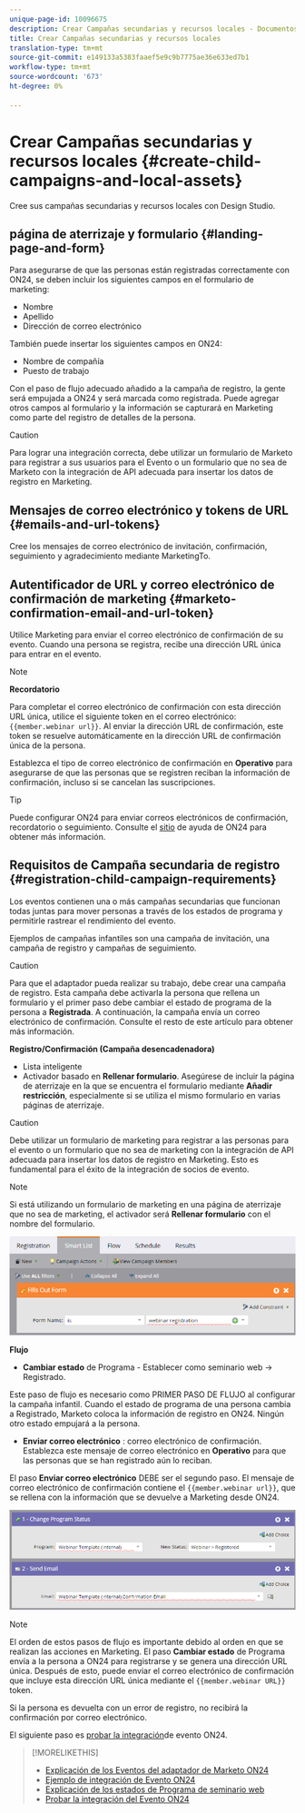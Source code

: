 ```yaml
---
unique-page-id: 10096675
description: Crear Campañas secundarias y recursos locales - Documentos de marketing - Documentación del producto
title: Crear Campañas secundarias y recursos locales
translation-type: tm+mt
source-git-commit: e149133a5383faaef5e9c9b7775ae36e633ed7b1
workflow-type: tm+mt
source-wordcount: '673'
ht-degree: 0%

---
```



# Crear Campañas secundarias y recursos locales {#create-child-campaigns-and-local-assets}

Cree sus campañas secundarias y recursos locales con Design Studio.

## página de aterrizaje y formulario {#landing-page-and-form}

Para asegurarse de que las personas están registradas correctamente con ON24, se deben incluir los siguientes campos en el formulario de marketing:

* Nombre
* Apellido
* Dirección de correo electrónico

También puede insertar los siguientes campos en ON24:

* Nombre de compañía
* Puesto de trabajo

Con el paso de flujo adecuado añadido a la campaña de registro, la gente será empujada a ON24 y será marcada como registrada. Puede agregar otros campos al formulario y la información se capturará en Marketing como parte del registro de detalles de la persona.

>[!CAUTION]
>
>Para lograr una integración correcta, debe utilizar un formulario de Marketo para registrar a sus usuarios para el Evento o un formulario que no sea de Marketo con la integración de API adecuada para insertar los datos de registro en Marketing.

## Mensajes de correo electrónico y tokens de URL {#emails-and-url-tokens}

Cree los mensajes de correo electrónico de invitación, confirmación, seguimiento y agradecimiento mediante MarketingTo.

## Autentificador de URL y correo electrónico de confirmación de marketing {#marketo-confirmation-email-and-url-token}

Utilice Marketing para enviar el correo electrónico de confirmación de su evento. Cuando una persona se registra, recibe una dirección URL única para entrar en el evento.

>[!NOTE]
>
>**Recordatorio**
>
>Para completar el correo electrónico de confirmación con esta dirección URL única, utilice el siguiente token en el correo electrónico: `{{member.webinar url}}`. Al enviar la dirección URL de confirmación, este token se resuelve automáticamente en la dirección URL de confirmación única de la persona.
>
>Establezca el tipo de correo electrónico de confirmación en **Operativo** para asegurarse de que las personas que se registren reciban la información de confirmación, incluso si se cancelan las suscripciones.

>[!TIP]
>
>Puede configurar ON24 para enviar correos electrónicos de confirmación, recordatorio o seguimiento. Consulte el [sitio](http://webcastelitehelp.on24.com) de ayuda de ON24 para obtener más información.

## Requisitos de Campaña secundaria de registro {#registration-child-campaign-requirements}

Los eventos contienen una o más campañas secundarias que funcionan todas juntas para mover personas a través de los estados de programa y permitirle rastrear el rendimiento del evento.

Ejemplos de campañas infantiles son una campaña de invitación, una campaña de registro y campañas de seguimiento.

>[!CAUTION]
>
>Para que el adaptador pueda realizar su trabajo, debe crear una campaña de registro. Esta campaña debe activarla la persona que rellena un formulario y el primer paso debe cambiar el estado de programa de la persona a **Registrada**. A continuación, la campaña envía un correo electrónico de confirmación. Consulte el resto de este artículo para obtener más información.

**Registro/Confirmación (Campaña desencadenadora)**

* Lista inteligente
* Activador basado en **Rellenar formulario**. Asegúrese de incluir la página de aterrizaje en la que se encuentra el formulario mediante **Añadir restricción**, especialmente si se utiliza el mismo formulario en varias páginas de aterrizaje.

>[!CAUTION]
>
>Debe utilizar un formulario de marketing para registrar a las personas para el evento o un formulario que no sea de marketing con la integración de API adecuada para insertar los datos de registro en Marketing. Esto es fundamental para el éxito de la integración de socios de evento.

>[!NOTE]
>
>Si está utilizando un formulario de marketing en una página de aterrizaje que no sea de marketing, el activador será **Rellenar formulario** con el nombre del formulario.

![](assets/image2015-12-22-15-3a20-3a51.png)

**Flujo**

* **Cambiar estado** de Programa - Establecer como seminario web -> Registrado.

Este paso de flujo es necesario como PRIMER PASO DE FLUJO al configurar la campaña infantil. Cuando el estado de programa de una persona cambia a Registrado, Marketo coloca la información de registro en ON24. Ningún otro estado empujará a la persona.

* **Enviar correo electrónico** : correo electrónico de confirmación. Establezca este mensaje de correo electrónico en **Operativo** para que las personas que se han registrado aún lo reciban.

El paso **Enviar correo electrónico** DEBE ser el segundo paso. El mensaje de correo electrónico de confirmación contiene el `{{member.webinar url}}`, que se rellena con la información que se devuelve a Marketing desde ON24.

![](assets/image2015-12-22-15-3a29-3a50.png)

>[!NOTE]
>
>El orden de estos pasos de flujo es importante debido al orden en que se realizan las acciones en Marketing. El paso **Cambiar estado** de Programa envía a la persona a ON24 para registrarse y se genera una dirección URL única. Después de esto, puede enviar el correo electrónico de confirmación que incluye esta dirección URL única mediante el `{{member.webinar URL}}` token.
>
>Si la persona es devuelta con un error de registro, no recibirá la confirmación por correo electrónico.

El siguiente paso es [probar la integración](test-your-on24-event-integration.md)de evento ON24.

>[!MORELIKETHIS]
>
>* [Explicación de los Eventos del adaptador de Marketo ON24](understanding-marketo-on24-adapter-events.md)
>* [Ejemplo de integración de Evento ON24](example-on24-event-integration.md)
>* [Explicación de los estados de Programa de seminario web](understanding-webinar-program-statuses.md)
>* [Probar la integración del Evento ON24](test-your-on24-event-integration.md)

>



